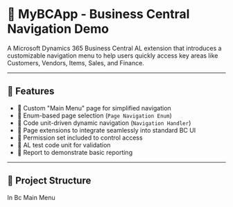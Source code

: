 # 🚀 MyBCApp - Business Central Navigation Demo

A Microsoft Dynamics 365 Business Central AL extension that introduces a customizable navigation menu to help users quickly access key areas like Customers, Vendors, Items, Sales, and Finance.

---

## 📌 Features

- 🔹 Custom "Main Menu" page for simplified navigation
- 🔹 Enum-based page selection (`Page Navigation Enum`)
- 🔹 Code unit-driven dynamic navigation (`Navigation Handler`)
- 🔹 Page extensions to integrate seamlessly into standard BC UI
- 🔹 Permission set included to control access
- 🔹 AL test code unit for validation
- 🔹 Report to demonstrate basic reporting

---

## 📁 Project Structure

In Bc Main Menu

